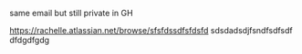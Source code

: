 same email but still private in GH

https://rachelle.atlassian.net/browse/sfsfdssdfsfdsfd
sdsdadsdjfsndfsdfsdf
dfdgdfgdg
